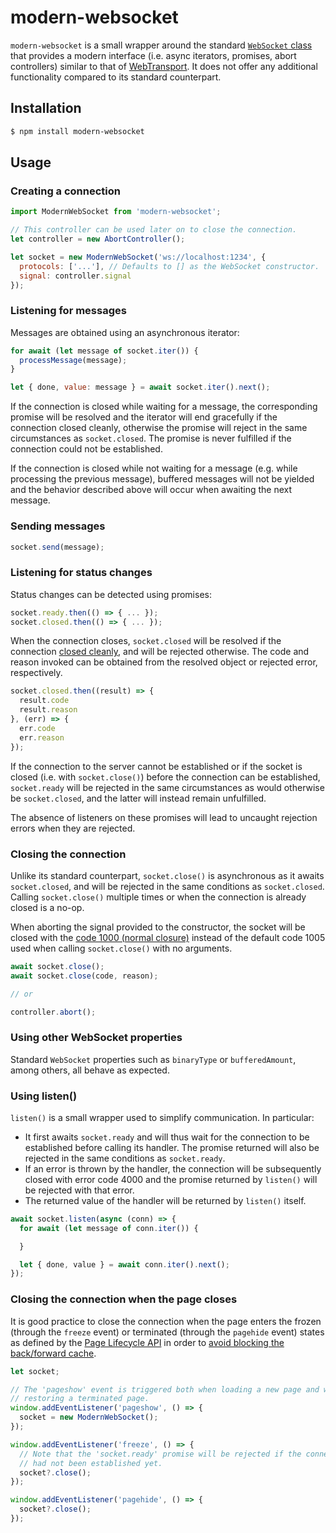 # modern-websocket

`modern-websocket` is a small wrapper around the standard [`WebSocket` class](https://developer.mozilla.org/en-US/docs/Web/API/WebSocket) that provides a modern interface (i.e. async iterators, promises, abort controllers) similar to that of [WebTransport](https://web.dev/webtransport/). It does not offer any additional functionality compared to its standard counterpart.


## Installation

```sh
$ npm install modern-websocket
```


## Usage

### Creating a connection

```js
import ModernWebSocket from 'modern-websocket';

// This controller can be used later on to close the connection.
let controller = new AbortController();

let socket = new ModernWebSocket('ws://localhost:1234', {
  protocols: ['...'], // Defaults to [] as the WebSocket constructor.
  signal: controller.signal
});
```

### Listening for messages

Messages are obtained using an asynchronous iterator:

```js
for await (let message of socket.iter()) {
  processMessage(message);
}

let { done, value: message } = await socket.iter().next();
```

If the connection is closed while waiting for a message, the corresponding promise will be resolved and the iterator will end gracefully if the connection closed cleanly, otherwise the promise will reject in the same circumstances as `socket.closed`. The promise is never fulfilled if the connection could not be established.

If the connection is closed while not waiting for a message (e.g. while processing the previous message), buffered messages will not be yielded and the behavior described above will occur when awaiting the next message.

### Sending messages

```js
socket.send(message);
```

### Listening for status changes

Status changes can be detected using promises:

```js
socket.ready.then(() => { ... });
socket.closed.then(() => { ... });
```

When the connection closes, `socket.closed` will be resolved if the connection [closed cleanly](https://datatracker.ietf.org/doc/html/rfc6455#section-7.1.4), and will be rejected otherwise. The code and reason invoked can be obtained from the resolved object or rejected error, respectively.

```js
socket.closed.then((result) => {
  result.code
  result.reason
}, (err) => {
  err.code
  err.reason
});
```

If the connection to the server cannot be established or if the socket is closed (i.e. with `socket.close()`) before the connection can be established, `socket.ready` will be rejected in the same circumstances as would otherwise be `socket.closed`, and the latter will instead remain unfulfilled.

The absence of listeners on these promises will lead to uncaught rejection errors when they are rejected.

### Closing the connection

Unlike its standard counterpart, `socket.close()` is asynchronous as it awaits `socket.closed`, and will be rejected in the same conditions as `socket.closed`. Calling `socket.close()` multiple times or when the connection is already closed is a no-op.

When aborting the signal provided to the constructor, the socket will be closed with the [code 1000 (normal closure)](https://datatracker.ietf.org/doc/html/rfc6455#section-7.4.1) instead of the default code 1005 used when calling `socket.close()` with no arguments.

```js
await socket.close();
await socket.close(code, reason);

// or

controller.abort();
```

### Using other WebSocket properties

Standard `WebSocket` properties such as `binaryType` or `bufferedAmount`, among others, all behave as expected.

### Using listen()

`listen()` is a small wrapper used to simplify communication. In particular:

- It first awaits `socket.ready` and will thus wait for the connection to be established before calling its handler. The promise returned will also be rejected in the same conditions as `socket.ready`.
- If an error is thrown by the handler, the connection will be subsequently closed with error code 4000 and the promise returned by `listen()` will be rejected with that error.
- The returned value of the handler will be returned by `listen()` itself.

```js
await socket.listen(async (conn) => {
  for await (let message of conn.iter()) {

  }

  let { done, value } = await conn.iter().next();
});
```

### Closing the connection when the page closes

It is good practice to close the connection when the page enters the frozen (through the `freeze` event) or terminated (through the `pagehide` event) states as defined by the [Page Lifecycle API](https://developer.chrome.com/blog/page-lifecycle-api/) in order to [avoid blocking the back/forward cache](https://web.dev/bfcache/#always-close-open-connections-before-the-user-navigates-away).

```js
let socket;

// The 'pageshow' event is triggered both when loading a new page and when
// restoring a terminated page.
window.addEventListener('pageshow', () => {
  socket = new ModernWebSocket();
});

window.addEventListener('freeze', () => {
  // Note that the 'socket.ready' promise will be rejected if the connection
  // had not been established yet.
  socket?.close();
});

window.addEventListener('pagehide', () => {
  socket?.close();
});
```
